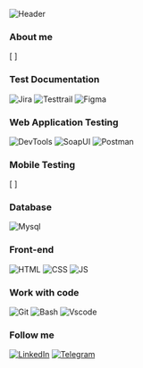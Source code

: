 ![Header](https://github.com/RiaduievV/Vlad-Riaduiev/blob/main/assets/VR.png)

### About me
[ ]

### Test Documentation
![Jira](https://img.shields.io/badge/_Jira-000?style=for-the-badge&logo=Jira&logoColor=209CF0)     ![Testtrail](https://img.shields.io/badge/Testtrail-000?style=for-the-badge&logo=testrail)      ![Figma](https://img.shields.io/badge/Figma-000?style=for-the-badge&logo=figma)


### Web Application Testing
![DevTools](https://img.shields.io/badge/DevTools-000?style=for-the-badge&logo=googlechrome)    ![SoapUI](https://img.shields.io/badge/SoapUI-FCDC00?style=for-the-badge&logo=SoapUI)     ![Postman](https://img.shields.io/badge/Postman-000?style=for-the-badge&logo=postman)

### Mobile Testing
[ ]

### Database
![Mysql](https://img.shields.io/badge/Mysql-ECEDEF?style=for-the-badge&logo=mysql)

### Front-end
![HTML](https://img.shields.io/badge/HTML-DD4B24?style=for-the-badge&logo=html)     ![CSS](https://img.shields.io/badge/CSS-306BF2?style=for-the-badge&logo=css)     ![JS](https://img.shields.io/badge/Javascript-000?style=for-the-badge&logo=javascript)

### Work with code
![Git](https://img.shields.io/badge/Git-000?style=for-the-badge&logo=git)     ![Bash](https://img.shields.io/badge/Bash-F7F7F7?style=for-the-badge&logo=bash)     ![Vscode](https://img.shields.io/badge/Vscode-000?style=for-the-badge&logo=visualstudio&logoColor=2FB4F3)


### Follow me
[![LinkedIn](https://img.shields.io/badge/Linkedin-ECEDEF?style=for-the-badge&logo=linkedin&logoColor=136CC4)](www.linkedin.com/in/vlad-riaduiev)
[![Telegram](https://img.shields.io/badge/Telegram-000?style=for-the-badge&logo=telegram&logoColor)](https://t.me/ddqqww1)